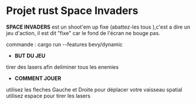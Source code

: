 # Projet rust Space Invaders


**SPACE INVADERS**   est un shoot'em up fixe (abattez-les tous ),c'est a dire un jeu d'action, il est dit "fixe" car le fond de l'écran ne bouge pas.

commande : cargo run --features bevy/dynamic 


- **BUT DU JEU**

tirer des lasers afin deliminer tous les enemies 





- **COMMENT JOUER**

utilisez les fleches Gauche et Droite pour déplacer votre vaisseau spatial 
utilisez espace pour tirer les lasers
